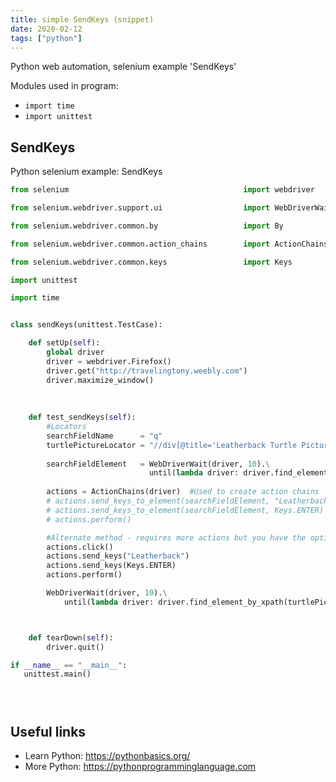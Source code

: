 ```yaml
---
title: simple SendKeys (snippet)
date: 2020-02-12
tags: ["python"]
---
```

Python web automation, selenium example 'SendKeys'


Modules used in program: 
* `import time`
* `import unittest`

## SendKeys

Python selenium example: SendKeys

```python
from selenium                                       import webdriver

from selenium.webdriver.support.ui                  import WebDriverWait

from selenium.webdriver.common.by                   import By

from selenium.webdriver.common.action_chains        import ActionChains

from selenium.webdriver.common.keys                 import Keys

import unittest

import time


class sendKeys(unittest.TestCase):

    def setUp(self):
        global driver
        driver = webdriver.Firefox()
        driver.get("http://travelingtony.weebly.com")
        driver.maximize_window()
    
    
    
    def test_sendKeys(self):
        #Locators
        searchFieldName      = "q"
        turtlePictureLocator = "//div[@title='Leatherback Turtle Picture']"
        
        searchFieldElement   = WebDriverWait(driver, 10).\
                               until(lambda driver: driver.find_element_by_name(searchFieldName))
        
        actions = ActionChains(driver)  #Used to create action chains
        # actions.send_keys_to_element(searchFieldElement, "Leatherback")
        # actions.send_keys_to_element(searchFieldElement, Keys.ENTER)
        # actions.perform()

        #Alternate method - requires more actions but you have the option of picking either
        actions.click()
        actions.send_keys("Leatherback")
        actions.send_keys(Keys.ENTER)        
        actions.perform()

        WebDriverWait(driver, 10).\
            until(lambda driver: driver.find_element_by_xpath(turtlePictureLocator))



    def tearDown(self):
        driver.quit()

if __name__ == "__main__":
   unittest.main()





```

## Useful links

- Learn Python: https://pythonbasics.org/
- More Python: https://pythonprogramminglanguage.com
